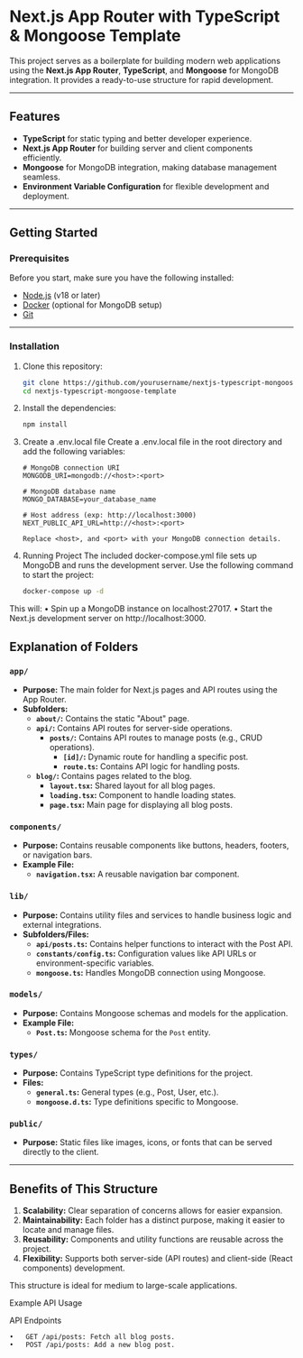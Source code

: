 # Next.js App Router with TypeScript & Mongoose Template

This project serves as a boilerplate for building modern web applications using the **Next.js App Router**, **TypeScript**, and **Mongoose** for MongoDB integration. It provides a ready-to-use structure for rapid development.

---

## Features

- **TypeScript** for static typing and better developer experience.
- **Next.js App Router** for building server and client components efficiently.
- **Mongoose** for MongoDB integration, making database management seamless.
- **Environment Variable Configuration** for flexible development and deployment.

---

## Getting Started

### Prerequisites

Before you start, make sure you have the following installed:

- [Node.js](https://nodejs.org/) (v18 or later)
- [Docker](https://www.docker.com/) (optional for MongoDB setup)
- [Git](https://git-scm.com/)

---

### Installation

1. Clone this repository:

   ```bash
   git clone https://github.com/yourusername/nextjs-typescript-mongoose-template.git
   cd nextjs-typescript-mongoose-template 

2. Install the dependencies:

    ```bash
    npm install

3. Create a .env.local file
    Create a .env.local file in the root directory and add the following variables:

    ```env
    # MongoDB connection URI
    MONGODB_URI=mongodb://<host>:<port>

    # MongoDB database name
    MONGO_DATABASE=your_database_name

    # Host address (exp: http://localhost:3000)
    NEXT_PUBLIC_API_URL=http://<host>:<port>

    Replace <host>, and <port> with your MongoDB connection details.

4. Running Project
    The included docker-compose.yml file sets up MongoDB and runs the development server. Use the following command to start the project:

    ```bash
    docker-compose up -d
   
This will:
•	Spin up a MongoDB instance on localhost:27017.
•	Start the Next.js development server on http://localhost:3000.


## Explanation of Folders

### `app/`
- **Purpose:** The main folder for Next.js pages and API routes using the App Router.
- **Subfolders:**
  - **`about/`:** Contains the static "About" page.
  - **`api/`:** Contains API routes for server-side operations.
    - **`posts/`:** Contains API routes to manage posts (e.g., CRUD operations).
      - **`[id]/`:** Dynamic route for handling a specific post.
      - **`route.ts`:** Contains API logic for handling posts.
  - **`blog/`:** Contains pages related to the blog.
    - **`layout.tsx`:** Shared layout for all blog pages.
    - **`loading.tsx`:** Component to handle loading states.
    - **`page.tsx`:** Main page for displaying all blog posts.

### `components/`
- **Purpose:** Contains reusable components like buttons, headers, footers, or navigation bars.
- **Example File:**
  - **`navigation.tsx`:** A reusable navigation bar component.

### `lib/`
- **Purpose:** Contains utility files and services to handle business logic and external integrations.
- **Subfolders/Files:**
  - **`api/posts.ts`:** Contains helper functions to interact with the Post API.
  - **`constants/config.ts`:** Configuration values like API URLs or environment-specific variables.
  - **`mongoose.ts`:** Handles MongoDB connection using Mongoose.

### `models/`
- **Purpose:** Contains Mongoose schemas and models for the application.
- **Example File:**
  - **`Post.ts`:** Mongoose schema for the `Post` entity.

### `types/`
- **Purpose:** Contains TypeScript type definitions for the project.
- **Files:**
  - **`general.ts`:** General types (e.g., Post, User, etc.).
  - **`mongoose.d.ts`:** Type definitions specific to Mongoose.

### `public/`
- **Purpose:** Static files like images, icons, or fonts that can be served directly to the client.

---

## Benefits of This Structure

1. **Scalability:** Clear separation of concerns allows for easier expansion.
2. **Maintainability:** Each folder has a distinct purpose, making it easier to locate and manage files.
3. **Reusability:** Components and utility functions are reusable across the project.
4. **Flexibility:** Supports both server-side (API routes) and client-side (React components) development.

This structure is ideal for medium to large-scale applications.


Example API Usage

API Endpoints

	•	GET /api/posts: Fetch all blog posts.
	•	POST /api/posts: Add a new blog post.